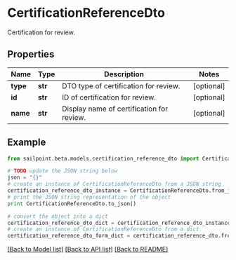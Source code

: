 # CertificationReferenceDto

Certification for review.

## Properties

Name | Type | Description | Notes
------------ | ------------- | ------------- | -------------
**type** | **str** | DTO type of certification for review. | [optional] 
**id** | **str** | ID of certification for review. | [optional] 
**name** | **str** | Display name of certification for review. | [optional] 

## Example

```python
from sailpoint.beta.models.certification_reference_dto import CertificationReferenceDto

# TODO update the JSON string below
json = "{}"
# create an instance of CertificationReferenceDto from a JSON string
certification_reference_dto_instance = CertificationReferenceDto.from_json(json)
# print the JSON string representation of the object
print CertificationReferenceDto.to_json()

# convert the object into a dict
certification_reference_dto_dict = certification_reference_dto_instance.to_dict()
# create an instance of CertificationReferenceDto from a dict
certification_reference_dto_form_dict = certification_reference_dto.from_dict(certification_reference_dto_dict)
```
[[Back to Model list]](../README.md#documentation-for-models) [[Back to API list]](../README.md#documentation-for-api-endpoints) [[Back to README]](../README.md)


